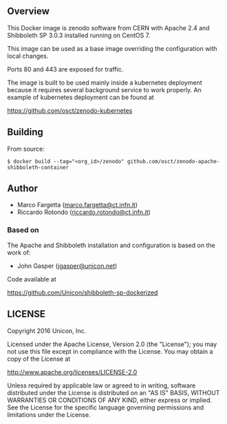 ## Overview
This Docker image is zenodo software from CERN with Apache 2.4 and Shibboleth SP 3.0.3 installed running on CentOS 7.

This image can be used as a base image overriding the configuration with local changes.

Ports 80 and 443 are exposed for traffic.

The image is built to be used mainly inside a kubernetes deployment because it requires several background service to work properly. An example of kubernetes deployment can be found at

  https://github.com/osct/zenodo-kubernetes


## Building

From source:

```
$ docker build --tag="<org_id>/zenodo" github.com/osct/zenodo-apache-shibboleth-container
```

## Author

  * Marco Fargetta (<marco.fargetta@ct.infn.it>)
  * Riccardo Rotondo (<riccardo.rotondo@ct.infn.it>)

### Based on

The Apache and Shibboleth installation and configuration is based on the work of:

  * John Gasper (<jgasper@unicon.net>)

Code available at

  https://github.com/Unicon/shibboleth-sp-dockerized

## LICENSE

Copyright 2016 Unicon, Inc.

Licensed under the Apache License, Version 2.0 (the "License");
you may not use this file except in compliance with the License.
You may obtain a copy of the License at

  http://www.apache.org/licenses/LICENSE-2.0

Unless required by applicable law or agreed to in writing, software
distributed under the License is distributed on an "AS IS" BASIS,
WITHOUT WARRANTIES OR CONDITIONS OF ANY KIND, either express or implied.
See the License for the specific language governing permissions and
limitations under the License.
